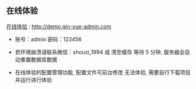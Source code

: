 ## 在线体验

[在线体验](http://demo.gin-vue-admin.com) : http://demo.gin-vue-admin.com

- 账号：admin  密码：123456
- 若环境崩溃请联系微信：shouzi_1994 或 清空缓存 等待 5 分钟, 服务器会自动重置数据库数据

- 在线体验的配置管理功能, 配置文件可前台修改 无法体验, 需要自行下载项目并运行进行体验